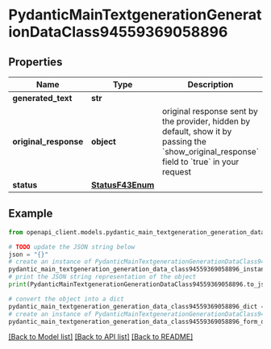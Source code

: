 # PydanticMainTextgenerationGenerationDataClass94559369058896


## Properties

Name | Type | Description | Notes
------------ | ------------- | ------------- | -------------
**generated_text** | **str** |  | 
**original_response** | **object** | original response sent by the provider, hidden by default, show it by passing the &#x60;show_original_response&#x60; field to &#x60;true&#x60; in your request | [optional] 
**status** | [**StatusF43Enum**](StatusF43Enum.md) |  | 

## Example

```python
from openapi_client.models.pydantic_main_textgeneration_generation_data_class94559369058896 import PydanticMainTextgenerationGenerationDataClass94559369058896

# TODO update the JSON string below
json = "{}"
# create an instance of PydanticMainTextgenerationGenerationDataClass94559369058896 from a JSON string
pydantic_main_textgeneration_generation_data_class94559369058896_instance = PydanticMainTextgenerationGenerationDataClass94559369058896.from_json(json)
# print the JSON string representation of the object
print(PydanticMainTextgenerationGenerationDataClass94559369058896.to_json())

# convert the object into a dict
pydantic_main_textgeneration_generation_data_class94559369058896_dict = pydantic_main_textgeneration_generation_data_class94559369058896_instance.to_dict()
# create an instance of PydanticMainTextgenerationGenerationDataClass94559369058896 from a dict
pydantic_main_textgeneration_generation_data_class94559369058896_form_dict = pydantic_main_textgeneration_generation_data_class94559369058896.from_dict(pydantic_main_textgeneration_generation_data_class94559369058896_dict)
```
[[Back to Model list]](../README.md#documentation-for-models) [[Back to API list]](../README.md#documentation-for-api-endpoints) [[Back to README]](../README.md)


